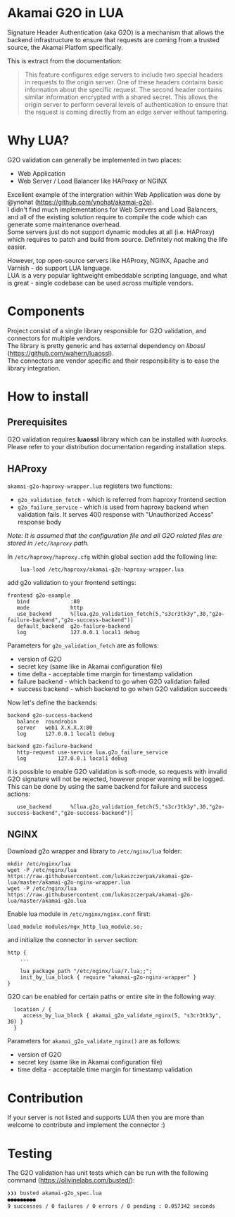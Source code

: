 # Akamai G2O in LUA


Signature Header Authentication (aka G2O) is a mechanism that allows the backend infrastructure to ensure that requests are coming from a trusted source, the Akamai Platfom specifically.

This is extract from the documentation:

> This feature configures edge servers to include two special headers in requests to the origin server. One of these headers contains basic information about the specific request. The second header contains similar information encrypted with a shared secret. This allows the origin server to perform several levels of authentication to ensure that the request is coming directly from an edge server without tampering.

# Why LUA?

G2O validation can generally be implemented in two places:

* Web Application
* Web Server / Load Balancer like HAProxy or NGINX

Excellent example of the intergration within Web Application was done by @ynohat (<https://github.com/ynohat/akamai-g2o>).  
I didn't find much implementations for Web Servers and Load Balancers, and all of the existing solution require to compile the code which can generate some maintenance overhead.  
Some servers just do not support dynamic modules at all (i.e. HAProxy) which requires to patch and build from source. Definitely not making the life easier.

However, top open-source servers like HAProxy, NGINX, Apache and Varnish - do support LUA language.  
LUA is a very popular lightweight embeddable scripting language, and what is great - single codebase can be used across multiple vendors. 

# Components

Project consist of a single library responsible for G2O validation, and connectors for multiple vendors.  
The library is pretty generic and has external dependency on *libossl* (<https://github.com/wahern/luaossl>).  
The connectors are vendor specific and their responsibility is to ease the library integration.


# How to install

## Prerequisites

G2O validation requires **luaossl** library which can be installed with *luarocks*.  
Please refer to your distribution documentation regarding installation steps.


## HAProxy

`akamai-g2o-haproxy-wrapper.lua` registers two functions:

* `g2o_validation_fetch` - which is referred from haproxy frontend section
* `g2o_failure_service` - which is used from haproxy backend when validation fails. It serves 400 response with "Unauthorized Access" response body

*Note: It is assumed that the configuration file and all G2O related files are stored in `/etc/haproxy` path.*

In `/etc/haproxy/haproxy.cfg` within global section add the following line:

```
    lua-load /etc/haproxy/akamai-g2o-haproxy-wrapper.lua
```

add g2o validation to your frontend settings:

```
frontend g2o-example
   bind             :80
   mode             http
   use_backend      %[lua.g2o_validation_fetch(5,"s3cr3tk3y",30,"g2o-failure-backend","g2o-success-backend")]
   default_backend  g2o-failure-backend
   log              127.0.0.1 local1 debug
```

Parameters for `g2o_validation_fetch` are as follows:

* version of G2O
* secret key (same like in Akamai configuration file)
* time delta - acceptable time margin for timestamp validation
* failure backend - which backend to go when G2O validation failed
* success backend - which backend to go when G2O validation succeeds

Now let's define the backends:

```
backend g2o-success-backend
   balance  roundrobin
   server   web1 X.X.X.X:80
   log      127.0.0.1 local1 debug

backend g2o-failure-backend
   http-request use-service lua.g2o_failure_service
   log          127.0.0.1 local1 debug
```

It is possible to enable G2O validation is soft-mode, so requests with invalid G2O signature will not be rejected, however proper warning will be logged. This can be done by using the same backend for failure and success actions:

```
   use_backend      %[lua.g2o_validation_fetch(5,"s3cr3tk3y",30,"g2o-success-backend","g2o-success-backend")]
```

## NGINX

Download g2o wrapper and library to `/etc/nginx/lua` folder:

```
mkdir /etc/nginx/lua
wget -P /etc/nginx/lua https://raw.githubusercontent.com/lukaszczerpak/akamai-g2o-lua/master/akamai-g2o-nginx-wrapper.lua
wget -P /etc/nginx/lua https://raw.githubusercontent.com/lukaszczerpak/akamai-g2o-lua/master/akamai-g2o.lua
```


Enable lua module in `/etc/nginx/nginx.conf` first:

```
load_module modules/ngx_http_lua_module.so;
```

and initialize the connector in `server` section:

```
http {
    ...
    
    lua_package_path "/etc/nginx/lua/?.lua;;";
    init_by_lua_block { require "akamai-g2o-nginx-wrapper" }
}
```

G2O can be enabled for certain paths or entire site in the following way:

```
  location / {
     access_by_lua_block { akamai_g2o_validate_nginx(5, "s3cr3tk3y", 30) }
  }
```

Parameters for `akamai_g2o_validate_nginx()` are as follows:

* version of G2O
* secret key (same like in Akamai configuration file)
* time delta - acceptable time margin for timestamp validation

# Contribution

If your server is not listed and supports LUA then you are more than welcome to contribute and implement the connector :)


# Testing

The G2O validation has unit tests which can be run with the following command (<https://olivinelabs.com/busted/>):

```sh
❯❯❯ busted akamai-g2o_spec.lua
●●●●●●●●●
9 successes / 0 failures / 0 errors / 0 pending : 0.057342 seconds
```


